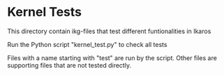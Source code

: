 # Kernel Tests
 
This directory contain ikg-files that test different funtionalities in Ikaros

Run the Python script "kernel_test.py" to check all tests

Files with a name starting with "test" are run by the script. Other files are supporting files that are not tested directly.